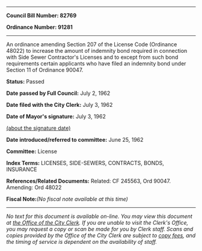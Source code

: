 

********

**Council Bill Number: 82769**
   
**Ordinance Number: 91281**
********

 An ordinance amending Section 207 of the License Code (Ordinance 48022) to increase the amount of indemnity bond required in connection with Side Sewer Contractor's Licenses and to except from such bond requirements certain applicants who have filed an indemnity bond under Section 11 of Ordinance 90047.

**Status:** Passed
   
**Date passed by Full Council:** July 2, 1962
   
**Date filed with the City Clerk:** July 3, 1962
   
**Date of Mayor's signature:** July 3, 1962
   
[(about the signature date)](/~public/approvaldate.htm)
   
   
   
**Date introduced/referred to committee:** June 25, 1962
   
**Committee:** License
   
   
**Index Terms:** LICENSES, SIDE-SEWERS, CONTRACTS, BONDS, INSURANCE

**References/Related Documents:** Related: CF 245563, Ord 90047. Amending: Ord 48022

**Fiscal Note:**_(No fiscal note available at this time)_
********

_No text for this document is available on-line. You may view this document at [the Office of the City Clerk](http://www.seattle.gov/leg/clerk/contactUs.htm). If you are unable to visit the Clerk's Office, you may request a copy or scan be made for you by Clerk staff. Scans and copies provided by the Office of the City Clerk are subject to [copy fees](http://clerk.seattle.gov/~public/clerkfees.htm), and the timing of service is dependent on the availability of staff._

